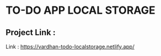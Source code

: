 
# TO-DO APP LOCAL STORAGE


## Project Link : 
Link : https://vardhan-todo-localstorage.netlify.app/

